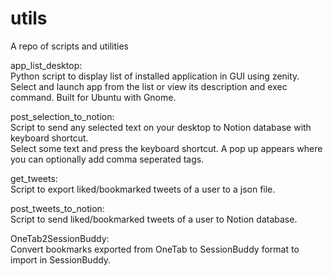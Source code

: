 # utils
A repo of scripts and utilities

app_list_desktop:  
Python script to display list of installed application in GUI using zenity.
Select and launch app from the list or view its description and exec command.
Built for Ubuntu with Gnome.

post_selection_to_notion:  
Script to send any selected text on your desktop to Notion database with keyboard shortcut.  
Select some text and press the keyboard shortcut. A pop up appears where you can optionally add comma seperated tags.

get_tweets:  
Script to export liked/bookmarked tweets of a user to a json file.

post_tweets_to_notion:  
Script to send liked/bookmarked tweets of a user to Notion database. 

OneTab2SessionBuddy:  
Convert bookmarks exported from OneTab to SessionBuddy format to import in SessionBuddy.
